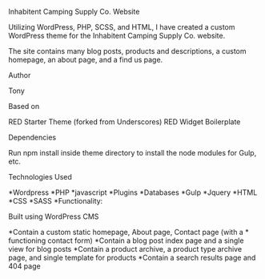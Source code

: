 Inhabitent Camping Supply Co. Website

Utilizing WordPress, PHP, SCSS, and HTML, I have created a custom WordPress theme for the Inhabitent Camping Supply Co. website.

The site contains many blog posts, products and descriptions, a custom homepage, an about page, and a find us page.

Author

Tony

Based on

RED Starter Theme (forked from Underscores)
RED Widget Boilerplate

Dependencies

Run npm install inside theme directory to install the node modules for Gulp, etc.

Technologies Used

*Wordpress
*PHP
*javascript
*Plugins
*Databases
*Gulp
*Jquery
*HTML
*CSS
*SASS
*Functionality:

Built using WordPress CMS

*Contain a custom static homepage, About page, Contact page (with a * functioning contact form)
*Contain a blog post index page and a single view for blog posts
*Contain a product archive, a product type archive page, and single template for products
*Contain a search results page and 404 page
